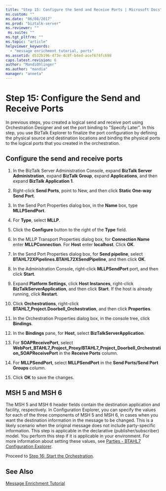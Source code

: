 ```yaml
---
title: "Step 15: Configure the Send and Receive Ports | Microsoft Docs"
ms.custom: ""
ms.date: "06/08/2017"
ms.prod: "biztalk-server"
ms.reviewer: ""
 ms.suite: ""
ms.tgt_pltfrm: ""
ms.topic: "article"
helpviewer_keywords: 
  - "message enrichment tutorial, ports"
ms.assetid: d532b196-473e-4c8f-b4ed-acef674fc698
caps.latest.revision: 6
author: "MandiOhlinger"
ms.author: "mandia"
manager: "anneta"
---
```

# Step 15: Configure the Send and Receive Ports
In previous steps, you created a logical send and receive port using Orchestration Designer and set the port binding to "Specify Later". In this step, you use BizTalk Explorer to finalize the port configuration by defining the physical source and destination locations and binding the physical ports to the logical ports that you created in the orchestration.  
  
## Configure the send and receive ports  
  
1.  In the BizTalk Server Administration Console, expand **BizTalk Server Administration**, expand **BizTalk Group**, expand **Applications**, and then expand **BizTalk Application 1**.  
  
2.  Right-click **Send Ports**, point to New, and then click **Static One-way Send Port**.  
  
3.  In the Send Port Properties dialog box, in the **Name** box, type **MLLPSendPort**.  
  
4.  For **Type**, select **MLLP**.  
  
5.  Click the **Configure** button to the right of the **Type** field.  
  
6.  In the MLLP Transport Properties dialog box, for **Connection Name** enter **MLLPConnection**. For **Host** enter **localhost**. Click **OK**.  
  
7.  In the Send Port Properties dialog box, for **Send pipeline**, select **BTAHL72XPipelines.BTAHL72XSendPipeline**, and then click **OK**.  
  
8.  In the Administration Console, right-click **MLLPSendPort** port, and then click **Start**.  
  
9. Expand **Platform Settings**, click **Host Instances**, right-click **BizTalkServerApplication**, and then click **Start**. If the host is already running, click **Restart**.  
  
10. Click **Orchestrations**, right-click **BTAHL7_Project.Doorbell_Orchestration**, and then click **Properties**.  
  
11. In the Orchestration Properties dialog box, in the console tree, click **Bindings**.  
  
12. In the **Bindings** pane, for **Host**, select **BizTalkServerApplication**.  
  
13. For **SOAPReceivePort**, select **WebPort_BTAHL7_Project_Proxy/BTAHL7_Project_Doorbell_Orchestration_SOAPReceivePort** in the **Receive Ports** column.  
  
14. For **MLLPSendPort**, select **MLLPSendPort** in the **Send Ports/Send Port Groups** column.  
  
15. Click **OK** to save the changes.  
  
## MSH 5 and MSH 6  
 The MSH 5 and MSH 6 header fields contain the destination application and facility, respectively. In Configuration Explorer, you can specify the values for each of the three components of MSH 5 and MSH 6, in cases when you want the destination information in the message to be changed. This is a likely scenario when the original message does not include party-specific information. This step is applicable in the declarative (publisher/subscriber) model. You perform this step if it is applicable in your environment. For more information about setting these values, see [Parties - BTAHL7 Configuration Explorer](parties-tab.md).  
  
 Proceed to [Step 16: Start the Orchestration](../../adapters-and-accelerators/accelerator-hl7/step-16-start-the-orchestration.md).  
  
## See Also  
 [Message Enrichment Tutorial](../../adapters-and-accelerators/accelerator-hl7/message-enrichment-tutorial.md)